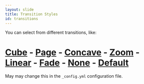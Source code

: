 ```yaml
---
layout: slide
title: Transition Styles
id: transitions
---
```


You can select from different transitions, like:

# [Cube](?transition=cube#/9) - [Page](?transition=page#/9) - [Concave](?transition=concave#/9) - [Zoom](?transition=zoom#/9) - [Linear](?transition=linear#/9) - [Fade](?transition=fade#/9) - [None](?transition=none#/9) - [Default](?transition=default#/9)

May may change this in the `_config.yml` configuration file.
